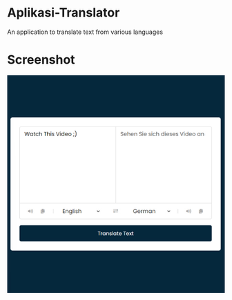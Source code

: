 # Aplikasi-Translator

An application to translate text from various languages

# Screenshot

![screenshot](screenshot.jpg)
